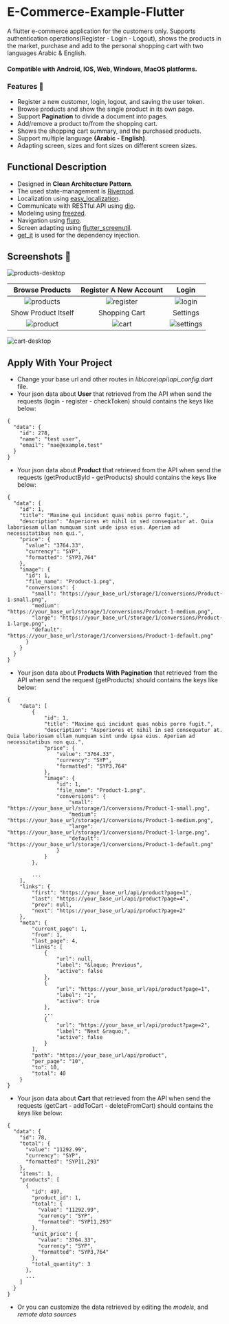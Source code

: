 # E-Commerce-Example-Flutter
A flutter e-commerce application for the customers only. Supports authentication operations(Register - Login - Logout), shows the products in the market, purchase and add to the personal shopping cart with two languages Arabic & English.

#### Compatible with **Android, IOS, Web, Windows, MacOS** platforms.

### Features 🚀
- Register a new customer, login, logout, and saving the user token.
- Browse products and show the single product in its own page.
- Support **Pagination** to divide a document into pages.
- Add/remove a product to/from the shopping cart.
- Shows the shopping cart summary, and the purchased products. 
- Support multiple language **(Arabic - English)**.
- Adapting screen, sizes and font sizes on different screen sizes.

## Functional Description
- Designed in **Clean Architecture Pattern**.
- The used state-management is [Riverpod](https://pub.dev/packages/flutter_riverpod).
- Localization using [easy_localization](https://pub.dev/packages/easy_localization).
- Communicate with RESTful API using [dio](https://pub.dev/packages/dio).
- Modeling using [freezed](https://pub.dev/packages/freezed).
- Navigation using [fluro](https://pub.dev/packages/fluro).
- Screen adapting using [flutter_screenutil](https://pub.dev/packages/flutter_screenutil).
- [get_it](https://pub.dev/packages/get_it) is used for the dependency injection.

## Screenshots 🎉
![products-desktop](screenshots/products-desktop2.png) 

Browse Products  |  Register A New Account  |  Login
:-------------------------:|:-------------------------:|:-------------------------:
![products](screenshots/products2.png)  |  ![register](screenshots/register.png)  |  ![login](screenshots/login.png)
Show Product Itself  |  Shopping Cart  |  Settings
![product](screenshots/product.png)  |  ![cart](screenshots/cart.png)  |  ![settings](screenshots/settings.png)

![cart-desktop](screenshots/cart-desktop.png) 

## Apply With Your Project
- Change your base url and other routes in *lib\core\api\api_config.dart* file. 
- Your json data about **User** that retrieved from the API when send the requests (login - register - checkToken) should contains the keys like below:
```
{
  "data": {
    "id": 278,
    "name": "test user",
    "email": "nae@example.test"
  }
}
```
- Your json data about **Product** that retrieved from the API when send the requests (getProductById - getProducts) should contains the keys like below:
```
{
  "data": {
    "id": 1,
    "title": "Maxime qui incidunt quas nobis porro fugit.",
    "description": "Asperiores et nihil in sed consequatur at. Quia laboriosam ullam numquam sint unde ipsa eius. Aperiam ad necessitatibus non qui.",
    "price": {
      "value": "3764.33",
      "currency": "SYP",
      "formatted": "SYP3,764"
    },
    "image": {
      "id": 1,
      "file_name": "Product-1.png",
      "conversions": {
        "small": "https://your_base_url/storage/1/conversions/Product-1-small.png",
        "medium": "https://your_base_url/storage/1/conversions/Product-1-medium.png",
        "large": "https://your_base_url/storage/1/conversions/Product-1-large.png",
        "default": "https://your_base_url/storage/1/conversions/Product-1-default.png"
      }
    }
  }
}
```
- Your json data about **Products With Pagination** that retrieved from the API when send the request (getProducts) should contains the keys like below:
```
{
    "data": [
        {
            "id": 1,
            "title": "Maxime qui incidunt quas nobis porro fugit.",
            "description": "Asperiores et nihil in sed consequatur at. Quia laboriosam ullam numquam sint unde ipsa eius. Aperiam ad necessitatibus non qui.",
            "price": {
                "value": "3764.33",
                "currency": "SYP",
                "formatted": "SYP3,764"
            },
            "image": {
                "id": 1,
                "file_name": "Product-1.png",
                "conversions": {
                    "small": "https://your_base_url/storage/1/conversions/Product-1-small.png",
                    "medium": "https://your_base_url/storage/1/conversions/Product-1-medium.png",
                    "large": "https://your_base_url/storage/1/conversions/Product-1-large.png",
                    "default": "https://your_base_url/storage/1/conversions/Product-1-default.png"
                }
            }
        },
        
        ...
    ],
    "links": {
        "first": "https://your_base_url/api/product?page=1",
        "last": "https://your_base_url/api/product?page=4",
        "prev": null,
        "next": "https://your_base_url/api/product?page=2"
    },
    "meta": {
        "current_page": 1,
        "from": 1,
        "last_page": 4,
        "links": [
            {
                "url": null,
                "label": "&laquo; Previous",
                "active": false
            },
            {
                "url": "https://your_base_url/api/product?page=1",
                "label": "1",
                "active": true
            },
            ...
            {
                "url": "https://your_base_url/api/product?page=2",
                "label": "Next &raquo;",
                "active": false
            }
        ],
        "path": "https://your_base_url/api/product",
        "per_page": "10",
        "to": 10,
        "total": 40
    }
}
```
- Your json data about **Cart** that retrieved from the API when send the requests (getCart - addToCart - deleteFromCart) should contains the keys like below:
```
{
  "data": {
    "id": 78,
    "total": {
      "value": "11292.99",
      "currency": "SYP",
      "formatted": "SYP11,293"
    },
    "items": 1,
    "products": [
      {
        "id": 497,
        "product_id": 1,
        "total": {
          "value": "11292.99",
          "currency": "SYP",
          "formatted": "SYP11,293"
        },
        "unit_price": {
          "value": "3764.33",
          "currency": "SYP",
          "formatted": "SYP3,764"
        },
        "total_quantity": 3
      },
      ...
    ]
  }
}
```
- Or you can customize the data retrieved by editing the *models*, and *remote data sources*



